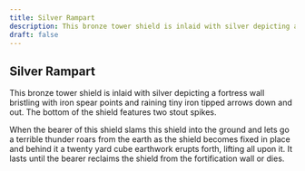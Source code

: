 ```yaml
---
title: Silver Rampart
description: This bronze tower shield is inlaid with silver depicting a fortress wall bristling with iron spear points and raining tiny iron tipped arrows down and out. The bottom of the shield features two sto...
draft: false
---
```


## Silver Rampart

This bronze tower shield is inlaid with silver depicting a fortress wall bristling with iron spear points and raining tiny iron tipped arrows down and out. The bottom of the shield features two stout spikes.

When the bearer of this shield slams this shield into the ground and lets go a terrible thunder roars from the earth as the shield becomes fixed in place and behind it a twenty yard cube earthwork erupts forth, lifting all upon it. It lasts until the bearer reclaims the shield from the fortification wall or dies.
